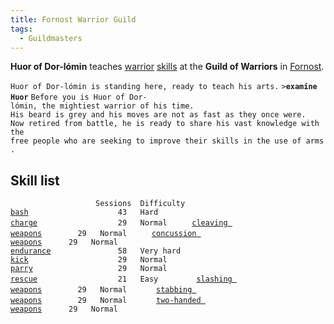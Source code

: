 ```yaml
---
title: Fornost Warrior Guild
tags:
  - Guildmasters
---
```

**Huor of Dor-lómin** teaches [warrior](warrior "wikilink")
[skills](skill "wikilink") at the **Guild of Warriors** in
[Fornost](Fornost "wikilink").

`Huor of Dor-lómin is standing here, ready to teach his arts.`
`>`**`examine Huor`**
`Before you is Huor of Dor-lómin, the mightiest warrior of his time.`
`His beard is grey and his moves are not as fast as they once were.`
`Now retired from battle, he is ready to share his vast knowledge with the`
`free people who are seeking to improve their skills in the use of arms.`

## Skill list

`                   Sessions  Difficulty  `
[`bash`](bash "wikilink")`                    43   Hard       `
[`charge`](charge "wikilink")`                  29   Normal     `
[`cleaving weapons`](cleaving_weapons "wikilink")`        29   Normal     `
[`concussion weapons`](concussion_weapons "wikilink")`      29   Normal     `
[`endurance`](endurance "wikilink")`               58   Very hard   `
[`kick`](kick "wikilink")`                    29   Normal      `
[`parry`](parry "wikilink")`                   29   Normal     `
[`rescue`](rescue "wikilink")`                  21   Easy        `
[`slashing weapons`](slashing_weapons "wikilink")`        29   Normal      `
[`stabbing weapons`](stabbing_weapons "wikilink")`        29   Normal      `
[`two-handed weapons`](two-handed_weapons "wikilink")`      29   Normal      `
